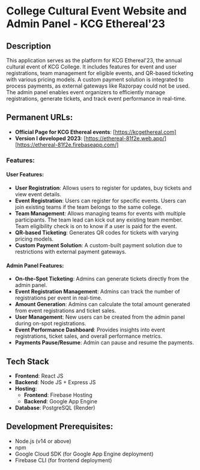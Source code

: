 # College Cultural Event Website and Admin Panel - KCG Ethereal'23

## Description

This application serves as the platform for KCG Ethereal'23, the annual cultural event of KCG College. It includes features for event and user registrations, team management for eligible events, and QR-based ticketing with various pricing models. A custom payment solution is integrated to process payments, as external gateways like Razorpay could not be used. The admin panel enables event organizers to efficiently manage registrations, generate tickets, and track event performance in real-time.

## Permanent URLs:

- **Official Page for KCG Ethereal events**: [https://kcgethereal.com]
- **Version I developed 2023**: [https://ethereal-81f2e.web.app/] [https://ethereal-81f2e.firebaseapp.com/]

### Features:

#### User Features:

- **User Registration**: Allows users to register for updates, buy tickets and view event details.
- **Event Registration**: Users can register for specific events. Users can join existing teams if the team belongs to the same college.
- **Team Management**: Allows managing teams for events with multiple participants. The team lead can kick out any existing team member. Team eligibility check is on to know if a user is paid for the event.
- **QR-based Ticketing**: Generates QR codes for tickets with varying pricing models.
- **Custom Payment Solution**: A custom-built payment solution due to restrictions with external payment gateways.

#### Admin Panel Features:

- **On-the-Spot Ticketing**: Admins can generate tickets directly from the admin panel.
- **Event Registration Management**: Admins can track the number of registrations per event in real-time.
- **Amount Generation**: Admins can calculate the total amount generated from event registrations and ticket sales.
- **User Management**: New users can be created from the admin panel during on-spot registrations.
- **Event Performance Dashboard**: Provides insights into event registrations, ticket sales, and overall performance metrics.
- **Payments Pause/Resume**: Admin can pause and resume the payments.

## Tech Stack

- **Frontend**: React JS
- **Backend**: Node JS + Express JS
- **Hosting**:
  - **Frontend**: Firebase Hosting
  - **Backend**: Google App Engine
- **Database**: PostgreSQL (Render)

## Development Prerequisites:

- Node.js (v14 or above)
- npm
- Google Cloud SDK (for Google App Engine deployment)
- Firebase CLI (for frontend deployment)

